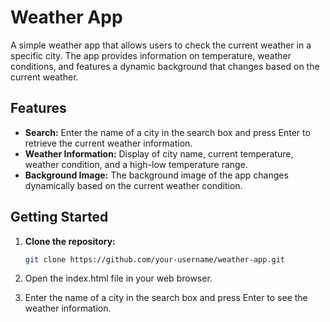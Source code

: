 # Weather App

A simple weather app that allows users to check the current weather in a specific city. The app provides information on temperature, weather conditions, and features a dynamic background that changes based on the current weather.

## Features

- **Search:** Enter the name of a city in the search box and press Enter to retrieve the current weather information.
- **Weather Information:** Display of city name, current temperature, weather condition, and a high-low temperature range.
- **Background Image:** The background image of the app changes dynamically based on the current weather condition.

## Getting Started

1. **Clone the repository:**

   ```bash
   git clone https://github.com/your-username/weather-app.git

2. Open the index.html file in your web browser.

3. Enter the name of a city in the search box and press Enter to see the weather information.

